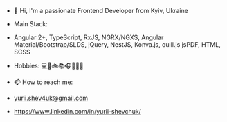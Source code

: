 - 👋 Hi, I'm a passionate Frontend Developer from Kyiv, Ukraine
- Main Stack:
-   Angular 2+, TypeScript, RxJS, NGRX/NGXS, Angular Material/Bootstrap/SLDS, jQuery, NestJS, Konva.js, quill.js jsPDF, HTML, SCSS
- Hobbies: 💻🥦🚲📚🎧🧘🏻‍♂️

- 📫 How to reach me:
- yurii.shev4uk@gmail.com
- https://www.linkedin.com/in/yurii-shevchuk/
      
<!---
YuriShevchuk/YuriShevchuk is a ✨ special ✨ repository because its `README.md` (this file) appears on your GitHub profile.
You can click the Preview link to take a look at your changes.
--->
